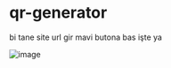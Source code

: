 # qr-generator

bi tane site url gir mavi butona bas işte ya 

![image](https://github.com/user-attachments/assets/73991f6c-35b5-4091-ad1d-3dc353181e0c)
